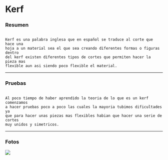 # Kerf

### Resumen

```

Kerf es una palabra inglesa que en español se traduce al corte que hace una
hoja a un material sea el que sea creando diferentes formas o figuras dentro
del kerf existen diferentes tipos de cortes que permiten hacer la pieza mas
flexible aun asi siendo poco flexible el material.

```

---

### Pruebas

```

Al poco tiempo de haber aprendido la teoria de lo que es un kerf comenzamos
a hacer pruebas poco a poco las cuales la mayoria tubimos dificultades ya
que para hacer unas piezas mas flexibles habian que hacer una serie de cortes
muy unidos y simetricos.

```

---

### Fotos

![](https://images.gravurmaterialien.at/media/wysiwyg/00_TEC/kerf-laser-cut2-wood.jpg)
